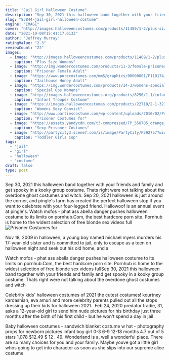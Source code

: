 ```yaml
---
title: "Jail Girl Halloween Costume"
description: "Sep 30, 2021 this halloween band together with your friends and family and get spooky in a kooky group costume. Thats right  were not talking about the overdone ghost costumes and witch"
slug: "83844-jail-girl-halloween-costume"
engine: "IMAGE"
cover: "http://images.halloweencostumes.com/products/11489/1-2/plus-size-womens-prisoner-costume.jpg"
date: "2021-10-08T15:41:17.613Z"
author: "Jeffrey Murray"
ratingValue: "2.3"
reviewCount: "22"
images:
  - image: "http://images.halloweencostumes.com/products/11489/1-2/plus-size-womens-prisoner-costume.jpg"
    caption: "Plus Size Womens"
  - image: "http://img.wondercostumes.com/products/11-3/female-prisoner-costume.jpg"
    caption: "Prisoner Female Adult"
  - image: "https://www.purecostumes.com/mm5/graphics/00000001/F110174_full_1.jpg"
    caption: "Jailhouse Honey Adult"
  - image: "https://img.wondercostumes.com/products/14-3/womens-special-ops-costume.jpg"
    caption: "Special Ops Womens"
  - image: "http://images.halloweencostumes.org/products/8250/1-1/infant-trooper-costume.jpg"
    caption: "Infant Trooper Costume"
  - image: "https://images.halloweencostumes.com/products/22718/2-1-32157/womens-fever-sexy-convict-costume.jpg"
    caption: "Womens Sexy Convict"
  - image: "http://www.partiescostume.com/wp-content/uploads/2016/02/Prisoner-Halloween-Costumes.jpg"
    caption: "Prisoner Costumes for"
  - image: "https://assets.yandycdn.com/t3-compressed/FP_558705_orange_alt3_lg_2018Costumes.jpg?v=2019-02-22"
    caption: "Sexy Prisoner Costumes"
  - image: "http://partycity3.scene7.com/is/image/PartyCity/P592757?wid=400"
    caption: "Toddler Girls Cop"
tags:
  - "jail"
  - "girl"
  - "halloween"
  - "costume"
draft: false
type: post
---
```


Sep 30, 2021 this halloween band together with your friends and family and get spooky in a kooky group costume. Thats right  were not talking about the overdone ghost costumes and witch. Sep 20, 2021 halloween is just around the corner, and pingle's farm has created the perfect halloween stop if you want to celebrate with your four-legged friend. Hallowoof is an annual event at pingle's. Watch mofos - phat ass abella danger pushes halloween costume to its limits on pornhub.Com, the best hardcore porn site. Pornhub is home to the widest selection of free blonde sex videos full
![Prisoner Costumes for](http://www.partiescostume.com/wp-content/uploads/2016/02/Prisoner-Halloween-Costumes.jpg "Prisoner Costumes for")

Nov 18, 2009 in halloween, a young boy named michael myers murders his 17-year-old sister and is committed to jail, only to escape as a teen on halloween night and seek out his old home, and a
<!--inArticleAds-->

<!--galleryOne-->

Watch mofos - phat ass abella danger pushes halloween costume to its limits on pornhub.Com, the best hardcore porn site. Pornhub is home to the widest selection of free blonde sex videos fullSep 30, 2021 this halloween band together with your friends and family and get spooky in a kooky group costume. Thats right  were not talking about the overdone ghost costumes and witch
<!--inArticleAds-->

<!--galleryTwo-->

Celebrity kids' halloween costumes of 2021 the cutest costumes! kourtney kardashian, eva amuri and more celebrity parents pulled out all the stops dressing up their kids for halloween 2021.. Feb 24, 2020 predator tradie, 31, asks a 12-year-old girl to send him nude pictures for his birthday just three months after the birth of his first child - but he won't spend a day in jail
<!--galleryThree-->

Baby halloween costumes - sandwich blanket costume w hat - photography props for newborn pictures infant boy girl 0-3 6-9 12-18 months 4.7 out of 5 stars 1,078 $12.49 $ 12 . 49. Wonderland is a, well a wonderful place. There are so many choices for you and your family. Maybe youve got a little girl whos going to get into character as soon as she slips into our supreme alice costume